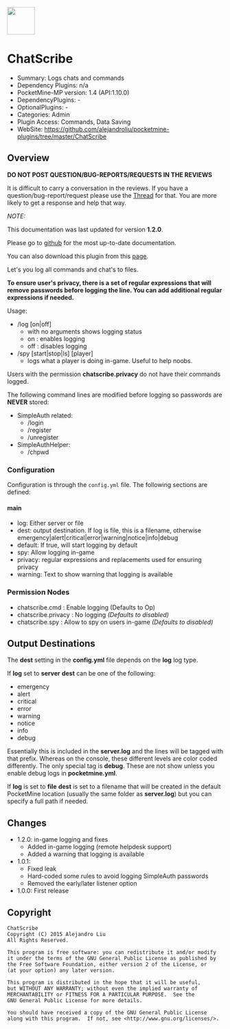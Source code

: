<img src="https://raw.githubusercontent.com/alejandroliu/pocketmine-plugins/master/Media/ChatScribe-icon.png" style="width:64px;height:64px" width="64" height="64"/>

# ChatScribe

* Summary: Logs chats and commands
* Dependency Plugins: n/a
* PocketMine-MP version: 1.4 (API:1.10.0)
* DependencyPlugins: -
* OptionalPlugins: -
* Categories: Admin
* Plugin Access: Commands, Data Saving
* WebSite: https://github.com/alejandroliu/pocketmine-plugins/tree/master/ChatScribe

## Overview

<!-- php: $v_forum_thread = "http://forums.pocketmine.net/threads/chatscribe.8922/"; -->
<!-- template: prologue.md -->

**DO NOT POST QUESTION/BUG-REPORTS/REQUESTS IN THE REVIEWS**

It is difficult to carry a conversation in the reviews.  If you
have a question/bug-report/request please use the
[Thread](http://forums.pocketmine.net/threads/chatscribe.8922/) for
that.  You are more likely to get a response and help that way.

_NOTE:_

This documentation was last updated for version **1.2.0**.

Please go to
[github](https://github.com/alejandroliu/pocketmine-plugins/tree/master/ChatScribe)
for the most up-to-date documentation.

You can also download this plugin from this [page](https://github.com/alejandroliu/pocketmine-plugins/releases/tag/ChatScribe-1.2.0).

<!-- template-end -->

Let's you log all commands and chat's to files.

**To ensure user's privacy, there is a set of regular expressions that
will remove passwords before logging the line.  You can add additional
regular expressions if needed.**

Usage:

* /log [on|off]
  * with no arguments shows logging status
  * on : enables logging
  * off : disables logging
* /spy [start|stop|ls] [player]
  * logs what a player is doing in-game.  Useful to help noobs.

Users with the permission **chatscribe.privacy** do not have their
commands logged.

The following command lines are modified before logging so passwords
are **NEVER** stored:

* SimpleAuth related:
  * /login
  * /register
  * /unregister
* SimpleAuthHelper:
  * /chpwd

### Configuration

Configuration is through the `config.yml` file.
The following sections are defined:

#### main

*  log: Either server or file
*  dest: output destination. If log is file, this is a filename, otherwise emergency|alert|critical|error|warning|notice|info|debug
*  default: If true, will start logging by default
*  spy: Allow logging in-game
*  privacy: regular expressions and replacements used for ensuring privacy
*  warning: Text to show warning that logging is available


### Permission Nodes

* chatscribe.cmd : Enable logging
  (Defaults to Op)
* chatscribe.privacy : No logging
  _(Defaults to disabled)_
* chatscribe.spy : Allow to spy on users in-game
  _(Defaults to disabled)_


## Output Destinations

The **dest** setting in the **config.yml** file depends on the **log**
log type.

If **log** set to **server** **dest** can  be one of the following:

* emergency
* alert
* critical
* error
* warning
* notice
* info
* debug

Essentially this is included in the **server.log** and the lines will
be tagged with that prefix.  Whereas on the console, these different levels are color coded differently.  The only special tag is **debug**.
These are not show unless you enable debug logs in **pocketmine.yml**.

If **log** is set to **file** **dest** is set to a filename that will be
created in the default PocketMine location (usually the same folder as
**server.log**) but you can specify a full path if needed.

## Changes

* 1.2.0: in-game logging and fixes
  * Added in-game logging (remote helpdesk support)
  * Added a warning that logging is available
* 1.0.1:
  * Fixed leak
  * Hard-coded some rules to avoid logging SimpleAuth passwords
  * Removed the early/later listener option
* 1.0.0: First release

## Copyright

    ChatScribe
    Copyright (C) 2015 Alejandro Liu
    All Rights Reserved.

    This program is free software: you can redistribute it and/or modify
    it under the terms of the GNU General Public License as published by
    the Free Software Foundation, either version 2 of the License, or
    (at your option) any later version.

    This program is distributed in the hope that it will be useful,
    but WITHOUT ANY WARRANTY; without even the implied warranty of
    MERCHANTABILITY or FITNESS FOR A PARTICULAR PURPOSE.  See the
    GNU General Public License for more details.

    You should have received a copy of the GNU General Public License
    along with this program.  If not, see <http://www.gnu.org/licenses/>.

